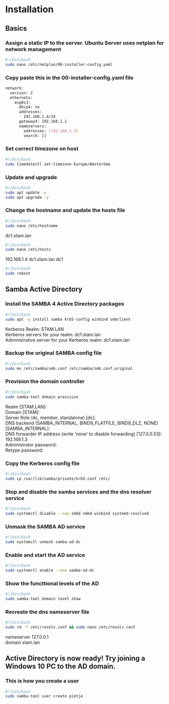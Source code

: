 # Installation
## Basics
### Assign a static IP to the server. Ubuntu Server uses netplan for network management
```bash
#!/bin/bash
sudo nano /etc/netplan/00-installer-config.yaml
```

### Copy paste this in the 00-installer-config.yaml file
```bash
network:
  version: 2
  ethernets:
    enp0s3:
      dhcp4: no
      addresses:
      - 192.168.1.4/24
      gateway4: 192.168.1.1
      nameservers:
        addresses: [192.168.1.3]
        search: []
``` 

### Set correct timezone on host
```bash
#!/bin/bash 
sudo timedatectl set-timezone Europe/Amsterdam
``` 

### Update and upgrade
```bash
#!/bin/bash 
sudo apt update -y
sudo apt upgrade -y
``` 

### Change the hostname and update the hosts file
```bash
#!/bin/bash 
sudo nano /etc/hostname
``` 
dc1.stam.lan
```bash
#!/bin/bash 
sudo nano /etc/hosts
``` 
192.168.1.4 dc1.stam.lan dc1

```bash
#!/bin/bash 
sudo reboot
``` 

## Samba Active Directory

### Install the SAMBA 4 Active Directory packages
```bash
#!/bin/bash 
sudo apt -y install samba krb5-config winbind smbclient
``` 
Kerberos Realm: STAM.LAN\
Kerberos servers for your realm: dc1.stam.lan\
Administrative server for your Kerberos realm: dc1.stam.lan

### Backup the original SAMBA config file
```bash
#!/bin/bash 
sudo mv /etc/samba/smb.conf /etc/samba/smb.conf.original
``` 
### Provision the domain controller
```bash
#!/bin/bash 
sudo samba-tool domain provision
``` 

Realm [STAM.LAN]:\
Domain [STAM]:\
Server Role (dc, member, standalone) [dc]:\
DNS backend (SAMBA_INTERNAL, BIND9_FLATFILE, BIND9_DLZ, NONE) [SAMBA_INTERNAL]:\
DNS forwarder IP address (write 'none' to disable forwarding) [127.0.0.53]:  192.168.1.3\
Administrator password:\
Retype password:

### Copy the Kerberos config file
```bash
#!/bin/bash 
sudo cp /var/lib/samba/private/krb5.conf /etc/
``` 

### Stop and disable the samba services and the dns resolver service
```bash
#!/bin/bash 
sudo systemctl disable --now smbd nmbd winbind systemd-resolved
``` 

### Unmask the SAMBA AD service
```bash
#!/bin/bash 
sudo systemctl unmask samba-ad-dc
``` 

### Enable and start the AD service
```bash
#!/bin/bash 
sudo systemctl enable --now samba-ad-dc
``` 

### Show the functtional levels of the AD
```bash
#!/bin/bash 
sudo samba-tool domain level show
``` 

### Recreate the dns nameserver file
```bash
#!/bin/bash 
sudo rm -f /etc/resolv.conf && sudo nano /etc/resolv.conf
``` 
nameserver 127.0.0.1\
domain stam.lan

## Active Directory is now ready! Try joining a Windows 10 PC to the AD domain.

### This is how you create a user
```bash
#!/bin/bash 
sudo samba-tool user create pietje
``` 

